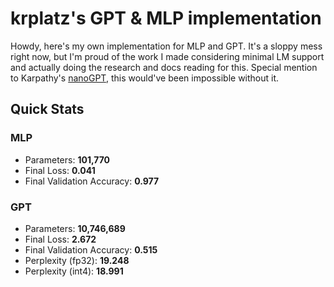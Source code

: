 # krplatz's GPT & MLP implementation

Howdy, here's my own implementation for MLP and GPT. It's a sloppy mess right now, but I'm proud of the work I made considering minimal LM support and actually doing the research and docs reading for this. Special mention to Karpathy's [nanoGPT](https://github.com/karpathy/nanoGPT/tree/master), this would've been impossible without it.

## Quick Stats
### MLP
* Parameters: **101,770**
* Final Loss: **0.041**
* Final Validation Accuracy: **0.977**

### GPT
* Parameters: **10,746,689**
* Final Loss: **2.672**
* Final Validation Accuracy: **0.515**
* Perplexity (fp32): **19.248**
* Perplexity (int4): **18.991**